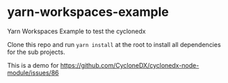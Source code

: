 # yarn-workspaces-example
Yarn Workspaces Example to test the cyclonedx

Clone this repo and run `yarn install` at the root to install all dependencies for the sub projects.

This is a demo for https://github.com/CycloneDX/cyclonedx-node-module/issues/86
